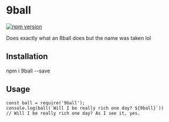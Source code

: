 # 9ball
[![npm version](https://badge.fury.io/js/9ball.svg)](https://badge.fury.io/js/9ball)

Does exactly what an 8ball does but the name was taken lol

## Installation
npm i 9ball --save

## Usage
```
const ball = require('9ball');
console.log(ball(`Will I be really rich one day? ${9ball}`))
// Will I be really rich one day? As I see it, yes.
```